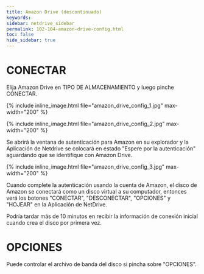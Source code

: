 ```yaml
---
title: Amazon Drive (descontinuado)
keywords:
sidebar: netdrive_sidebar
permalink: 102-104-amazon-drive-config.html
toc: false
hide_sidebar: true
---
```


CONECTAR
========
Elija Amazon Drive en TIPO DE ALMACENAMIENTO y luego pinche CONECTAR.

{% include inline_image.html file="amazon_drive_config_1.jpg" max-width="200" %}

{% include inline_image.html file="amazon_drive_config_2.jpg" max-width="200" %}


Se abrirá la ventana de autenticación para Amazon en su explorador y la Aplicación de Netdrive se colocará en estado "Espere por la autenticación" aguardando que se identifique con Amazon Drive.

{% include inline_image.html file="amazon_drive_config_3.jpg" max-width="200" %}

Cuando complete la autenticación usando la cuenta de Amazon, el disco de Amazon se conectará como un disco virtual a su computador, entonces verá los botones "CONECTAR", "DESCONECTAR", "OPCIONES" y "HOJEAR" en la Aplicación de NetDrive.

Podría tardar más de 10 minutos en recibir la información de conexión inicial cuando crea el disco por primera vez.

OPCIONES
========
Puede controlar el archivo de banda del disco si pincha sobre "OPCIONES".
